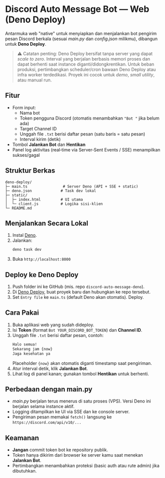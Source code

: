 # Discord Auto Message Bot — Web (Deno Deploy)

Antarmuka web "native" untuk menyiapkan dan menjalankan bot pengirim pesan Discord berkala (sesuai *main.py* dan *config.json* milikmu), dibangun untuk **Deno Deploy**.

> ⚠️ Catatan penting: Deno Deploy bersifat tanpa server yang dapat *scale to zero*. Interval yang berjalan berbasis memori proses dan dapat berhenti saat instance diganti/didongkrentikan. Untuk beban produksi, pertimbangkan scheduler/cron bawaan Deno Deploy atau infra worker terdedikasi. Proyek ini cocok untuk *demo*, *small utility*, atau manual run.

## Fitur
- Form input:
  - Nama bot
  - Token pengguna Discord (otomatis menambahkan `"Bot "` jika belum ada)
  - Target Channel ID
  - Unggah file `.txt` berisi daftar pesan (satu baris = satu pesan)
  - Interval kirim (detik)
- Tombol **Jalankan Bot** dan **Hentikan**
- Panel log aktivitas (real‑time via Server‑Sent Events / SSE) menampilkan sukses/gagal

## Struktur Berkas
```
deno-deploy/
├─ main.ts                # Server Deno (API + SSE + static)
├─ deno.json             # Task dev lokal
├─ static/
│  ├─ index.html         # UI utama
│  └─ client.js          # Logika sisi-klien
└─ README.md
```

## Menjalankan Secara Lokal
1. Instal [Deno](https://deno.land).
2. Jalankan:
   ```bash
   deno task dev
   ```
3. Buka `http://localhost:8000`

## Deploy ke Deno Deploy
1. Push folder ini ke GitHub (mis. repo `discord-auto-message-deno`).
2. Di [Deno Deploy](https://dash.deno.com/), buat proyek baru dan hubungkan ke repo tersebut.
3. Set `Entry file` ke `main.ts` (default Deno akan otomatis). Deploy.

## Cara Pakai
1. Buka aplikasi web yang sudah dideploy.
2. Isi **Token** (format `Bot YOUR_DISCORD_BOT_TOKEN`) dan **Channel ID**.
3. Unggah file `.txt` berisi daftar pesan, contoh:
   ```txt
   Halo semua!
   Sekarang jam {now}
   Jaga kesehatan ya
   ```
   Placeholder `{now}` akan otomatis diganti timestamp saat pengiriman.
4. Atur interval detik, klik **Jalankan Bot**.
5. Lihat log di panel kanan; gunakan tombol **Hentikan** untuk berhenti.

## Perbedaan dengan main.py
- *main.py* berjalan terus menerus di satu proses (VPS). Versi Deno ini berjalan selama instance aktif.
- Logging ditampilkan ke UI via SSE dan ke console server.
- Pengiriman pesan memakai `fetch()` langsung ke `https://discord.com/api/v10/...`

## Keamanan
- **Jangan** commit token bot ke repository publik.
- Token hanya dikirim dari browser ke server kamu saat menekan **Jalankan Bot**.
- Pertimbangkan menambahkan proteksi (basic auth atau rute admin) jika dibutuhkan.
